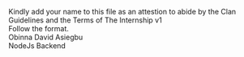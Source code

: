 
Kindly add your name to this file as an attestion to abide by the Clan Guidelines and the Terms of The Internship v1
<br/> Follow the format.<br/> 
Obinna David Asiegbu 
<br/>
NodeJs Backend


